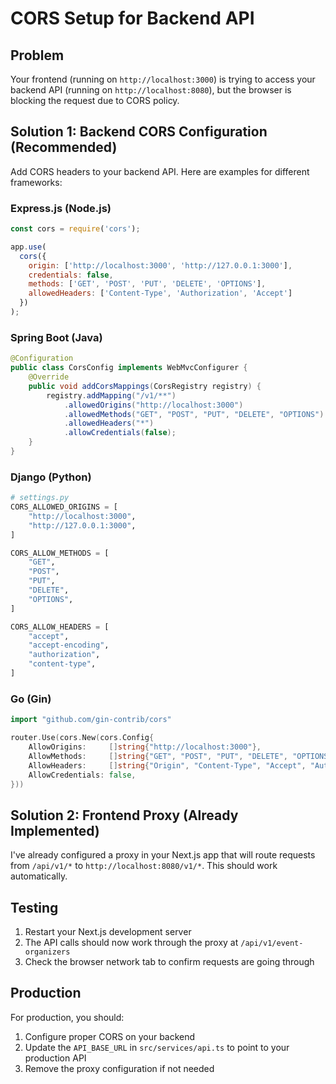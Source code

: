 # CORS Setup for Backend API

## Problem

Your frontend (running on `http://localhost:3000`) is trying to access your backend API (running on `http://localhost:8080`), but the browser is blocking the request due to CORS policy.

## Solution 1: Backend CORS Configuration (Recommended)

Add CORS headers to your backend API. Here are examples for different frameworks:

### Express.js (Node.js)

```javascript
const cors = require('cors');

app.use(
  cors({
    origin: ['http://localhost:3000', 'http://127.0.0.1:3000'],
    credentials: false,
    methods: ['GET', 'POST', 'PUT', 'DELETE', 'OPTIONS'],
    allowedHeaders: ['Content-Type', 'Authorization', 'Accept']
  })
);
```

### Spring Boot (Java)

```java
@Configuration
public class CorsConfig implements WebMvcConfigurer {
    @Override
    public void addCorsMappings(CorsRegistry registry) {
        registry.addMapping("/v1/**")
            .allowedOrigins("http://localhost:3000")
            .allowedMethods("GET", "POST", "PUT", "DELETE", "OPTIONS")
            .allowedHeaders("*")
            .allowCredentials(false);
    }
}
```

### Django (Python)

```python
# settings.py
CORS_ALLOWED_ORIGINS = [
    "http://localhost:3000",
    "http://127.0.0.1:3000",
]

CORS_ALLOW_METHODS = [
    "GET",
    "POST",
    "PUT",
    "DELETE",
    "OPTIONS",
]

CORS_ALLOW_HEADERS = [
    "accept",
    "accept-encoding",
    "authorization",
    "content-type",
]
```

### Go (Gin)

```go
import "github.com/gin-contrib/cors"

router.Use(cors.New(cors.Config{
    AllowOrigins:     []string{"http://localhost:3000"},
    AllowMethods:     []string{"GET", "POST", "PUT", "DELETE", "OPTIONS"},
    AllowHeaders:     []string{"Origin", "Content-Type", "Accept", "Authorization"},
    AllowCredentials: false,
}))
```

## Solution 2: Frontend Proxy (Already Implemented)

I've already configured a proxy in your Next.js app that will route requests from `/api/v1/*` to `http://localhost:8080/v1/*`. This should work automatically.

## Testing

1. Restart your Next.js development server
2. The API calls should now work through the proxy at `/api/v1/event-organizers`
3. Check the browser network tab to confirm requests are going through

## Production

For production, you should:

1. Configure proper CORS on your backend
2. Update the `API_BASE_URL` in `src/services/api.ts` to point to your production API
3. Remove the proxy configuration if not needed
